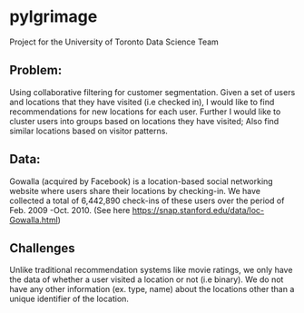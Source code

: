 # pylgrimage
Project for the University of Toronto Data Science Team

## Problem: 
Using collaborative filtering for customer segmentation. Given a set of users and locations that they have visited (i.e checked in), I would like to find recommendations for new locations for each user. Further I would like to cluster users into groups based on locations they have visited; Also find similar locations based on visitor patterns.

## Data:
Gowalla (acquired by Facebook) is a location-based social networking website where users share their locations by checking-in. We have collected a total of 6,442,890 check-ins of these users over the period of Feb. 2009 -Oct. 2010. (See here https://snap.stanford.edu/data/loc-Gowalla.html)

## Challenges 
Unlike traditional recommendation systems like movie ratings, we only have the data of whether a user visited a location or not (i.e binary). We do not have any other information (ex. type, name) about the locations other than a unique identifier of the location.
